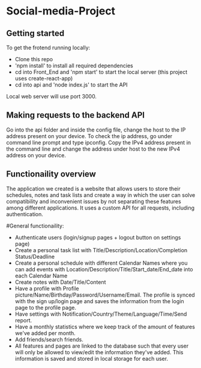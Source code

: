 # Social-media-Project

Getting started 
------------------
To get the frotend running locally:
- Clone this repo 
- 'npm install' to install all required dependencies
- cd into Front_End and 'npm start' to start the local server (this project uses create-react-app)
- cd into api and 'node index.js' to start the API

Local web server will use port 3000. 

Making requests to the backend API
--------------------
Go into the api folder and inside the config file, change the host to the IP address present on your device. To check the ip address, go under command line prompt and type ipconfig. Copy the IPv4 address present in the command line and change the address under host to the new IPv4 address on your device. 

Functionaility overview 
----------------------
The application we created is a website that allows users to store their schedules, notes and task lists and create a way in which the user can solve compatibility and inconvenient issues by not separating these features among different applications. It uses a custom API for all requests, including authentication.

#General functionaility:
- Authenticate users (login/signup pages + logout button on settings page)
- Create a personal task list with Title/Description/Location/Completion Status/Deadline
- Create a personal schedule with different Calendar Names where you can add events with Location/Description/Title/Start_date/End_date into each Calendar Name
- Create notes with Date/Title/Content
- Have a profile with Profile picture/Name/Birthday/Password/Username/Email. The profile is synced with the sign up/login page and saves the information from the login page to the profile page.
- Have settings with Notification/Country/Theme/Language/Time/Send report.
- Have a monthly statistics where we keep track of the amount of features we've added per month.
- Add friends/search friends.
- All features and pages are linked to the database such that every user will only be allowed to view/edit the information they've added. This information is saved and stored in local storage for each user.

